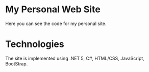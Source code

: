 # My Personal Web Site
Here you can see the code for my personal site.

# Technologies
The site is implemented using .NET 5, C#, HTML/CSS, JavaScript, BootStrap.
